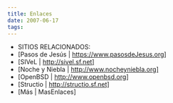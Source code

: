 ```yaml
---
title: Enlaces
date: 2007-06-17
tags:
---
```

* SITIOS RELACIONADOS:
* [Pasos de Jesús | https://www.pasosdeJesus.org] 
* [SIVeL | http://sivel.sf.net] 
* [Noche y Niebla | http://www.nocheyniebla.org] 
* [OpenBSD | http://www.openbsd.org] 
* [Structio | http://structio.sf.net]
* [Más | MasEnlaces]
